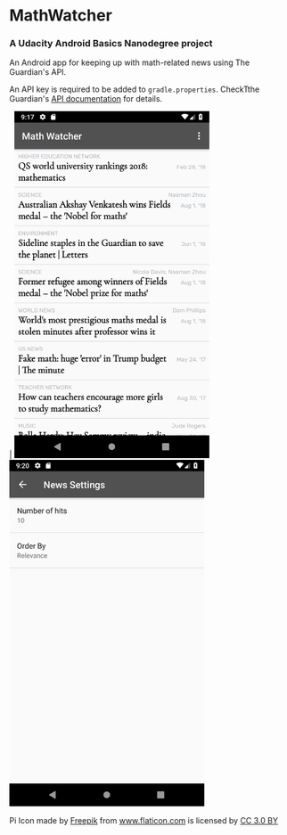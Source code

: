 # MathWatcher
### A Udacity Android Basics Nanodegree project

An Android app for keeping up with math-related news using The Guardian's API.

An API key is required to be added to ```gradle.properties```. CheckTthe Guardian's [API documentation](https://open-platform.theguardian.com/documentation/) for details.  

| <img src="https://raw.githubusercontent.com/arcanemutterings/MathWatcher/d39c83ef1ac58730198f3ae8d28383fd04fdaf23/Screenshot_1534756653.png" width="350">  <img src="https://raw.githubusercontent.com/arcanemutterings/MathWatcher/d39c83ef1ac58730198f3ae8d28383fd04fdaf23/Screenshot_1534756800.png" width="350"> 

Pi Icon made by <a href="http://www.freepik.com" title="Freepik">Freepik</a> from <a href="https://www.flaticon.com/" title="Flaticon">www.flaticon.com</a> is licensed by <a href="http://creativecommons.org/licenses/by/3.0/" title="Creative Commons BY 3.0" target="_blank">CC 3.0 BY</a>
